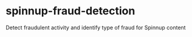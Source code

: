 # spinnup-fraud-detection
Detect fraudulent activity and identify type of fraud for Spinnup content
